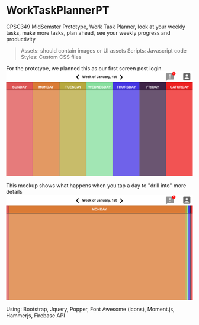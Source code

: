 # WorkTaskPlannerPT
CPSC349 MidSemster Prototype, Work Task Planner, look at your weekly tasks, make more tasks, plan ahead, see your weekly progress and productivity

>Assets: should contain images or UI assets
>Scripts: Javascript code
>Styles: Custom CSS files

For the prototype, we planned this as our first screen post login
![Main Post-Login Screen](Assets/WorkPlannerWireframe.png)

This mockup shows what happens when you tap a day to "drill into" more details
![Select Day Fold](Assets/WorkPlannerWireframe_Fold.png)

Using: Bootstrap, Jquery, Popper, Font Awesome (icons), Moment.js, Hammerjs, Firebase API